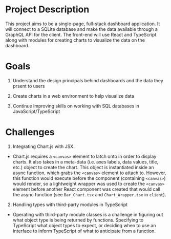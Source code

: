 # Project Description

This project aims to be a single-page, full-stack dashboard application. It will connect to a SQLite database and make the data available through a GraphQL API for the client. The front-end will use React and TypeScript along with modules for creating charts to visualize the data on the dashboard.

# Goals

1. Understand the design principals behind dashboards and the data they prsent to users

2. Create charts in a web environment to help visualize data

3. Continue improving skills on working with SQL databases in JavaScript/TypeScript

# Challenges

1. Integrating Chart.js with JSX.

- Chart.js requires a `<canvas>` element to latch onto in order to display charts. It also takes in a meta-data (i.e. axes labels, data values, title, etc.) object to create the chart. This object is instantiated inside an async function, which grabs the `<canvas>` element to attach to. However, this function would execute before the component (containing `<canvas>`) would render, so a lightweight wrapper was used to create the `<canvas>` element before another React component was created that would call the async function (see `Bar_Chart.tsx` and `Chart_Wrapper.tsx` in `client`).

2. Handling types with third-party modules in TypeScript

- Operating with third-party module classes is a challenge in figuring out what object type is being returned by functions. Specifying to TypeScript what object types to expect, or deciding when to use an interface to inform TypeScript of what to anticipate from a function.

